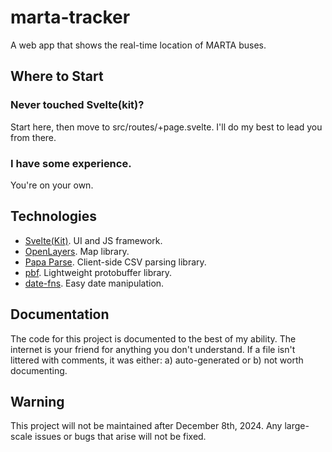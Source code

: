 # marta-tracker
A web app that shows the real-time location of MARTA buses.

## Where to Start
### Never touched Svelte(kit)?
Start here, then move to src/routes/+page.svelte. I'll do my best to lead you from there.

### I have some experience.
You're on your own.

## Technologies
- [Svelte(Kit)](https://svelte.dev). UI and JS framework.
- [OpenLayers](https://openlayers.org/). Map library.
- [Papa Parse](https://www.papaparse.com/). Client-side CSV parsing library.
- [pbf](https://github.com/mapbox/pbf). Lightweight protobuffer library.
- [date-fns](https://date-fns.org/). Easy date manipulation.

## Documentation
The code for this project is documented to the best of my ability. The internet is your friend for anything you don't understand. If a file isn't littered with comments, it was either: a) auto-generated or b) not worth documenting.

## Warning
This project will not be maintained after December 8th, 2024. Any large-scale issues or bugs that arise will not be fixed.